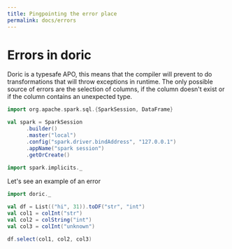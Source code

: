 ```yaml
---
title: Pingpointing the error place
permalink: docs/errors
---
```


# Errors in doric
Doric is a typesafe APO, this means that the compiler will prevent to do transformations that will throw exceptions in runtime.
The only possible source of errors are the selection of columns, if the column doesn't exist or if the column contains an unexpected type.

```scala mdoc:invisible
import org.apache.spark.sql.{SparkSession, DataFrame}

val spark = SparkSession
      .builder()
      .master("local")
      .config("spark.driver.bindAddress", "127.0.0.1")
      .appName("spark session")
      .getOrCreate()
      
import spark.implicits._
```
Let's see an example of an error
```scala mdoc
import doric._

val df = List(("hi", 31)).toDF("str", "int")
val col1 = colInt("str")
val col2 = colString("int")
val col3 = colInt("unknown")
```
```scala mdoc:crash
df.select(col1, col2, col3)
```

